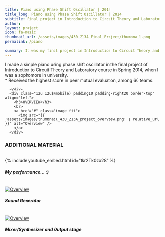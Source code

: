 ```yaml
---
title: Piano using Phase Shift Oscillator | 2014
title_long: Piano using Phase Shift Oscillator | 2014
subtitle: Final project in Introduction to Circuit Theory and Laboratory class
author: 
layout: project
icon: fa-music
thumbnail_url: /assets/images/430_213A_Final_Project/thumbnail.png
permalink: /piano

summary: It was my final project in Introduction to Circuit Theory and Laboratory when I was a sophomore in university.
---
```

<div class="row padding0">
  <div class="6u 12u$(mobile) padding0" align="left">
    <div class="row margin0 padding0">
      <div class="12u 12u$(mobile) padding10 padding-right20 border-top" align="left">
        I made a simple piano using phase shift oscillator in the final project of Introduction to Circuit Theory and Laboratory course in Spring 2014, when I was a sophomore in university.
      </div>
      <div class="12u 12u$(mobile) padding10 padding-right20 border-top" align="left">
        * Received the highest score in peer mutual evaluation, among 60 teams. <br>

      </div>
      <div class="12u 12u$(mobile) padding10 padding-right20 border-top" align="left">
        <h3>OVERVIEW</h3>
        <br>
        <a href="#" class="image fit">
          <img src="{{ 'assets/images/thumbnail_430_213A_project_overview.png' | relative_url }}" alt="Overview" />
        </a>
      </div>
  </div>
  </div>
  <div class="6u 12u$(mobile) padding10 padding-left20 border-top border-left">
    <h3>ADDITIONAL MATERIAL</h3>
    <br>
    {% include youtube_embed.html id="tkr2Tk0zx28" %}
    <h5>My performance... :)</h5>
    <br>
    <a href="#" class="image fit"><img src="{{ 'assets/images/thumbnail_430_213A_project_Sound_generator.png' | relative_url }}" alt="Overview" /></a>
    <h5>Sound Generator</h5>
    <br>
    <a href="#" class="image fit"><img src="{{ 'assets/images/thumbnail_430_213A_project_mixer_synthesizer_output_stage.png' | relative_url }}" alt="Overview" /></a>
    <h5>Mixer/Synthesizer and Output stage</h5>

  </div>
</div>
